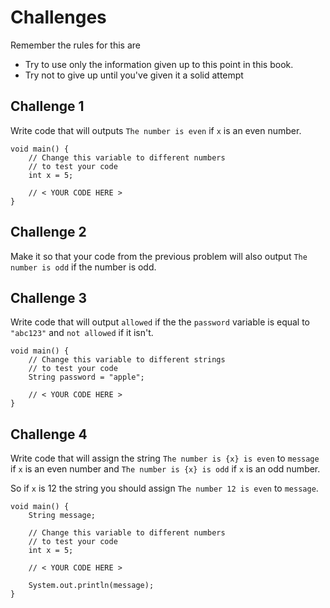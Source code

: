 # Challenges

Remember the rules for this are

- Try to use only the information given up to this point in this book.
- Try not to give up until you've given it a solid attempt

## Challenge 1

Write code that will outputs `The number is even` if `x` is an even number.

```java,editable
void main() {
    // Change this variable to different numbers
    // to test your code
    int x = 5;

    // < YOUR CODE HERE >
}
```

## Challenge 2

Make it so that your code from the previous problem will also output `The number is odd`
if the number is odd.

## Challenge 3

Write code that will output `allowed` if the the `password` variable is equal to
`"abc123"` and `not allowed` if it isn't.

```java,editable
void main() {
    // Change this variable to different strings
    // to test your code
    String password = "apple";

    // < YOUR CODE HERE >
}
```

## Challenge 4

Write code that will assign the string `The number is {x} is even` to `message` if `x` is an even number
and `The number is {x} is odd` if `x` is an odd number.

So if `x` is 12 the string you should assign `The number 12 is even` to `message`.


```java,editable
void main() {
    String message;

    // Change this variable to different numbers
    // to test your code
    int x = 5;

    // < YOUR CODE HERE >

    System.out.println(message);
}
```
